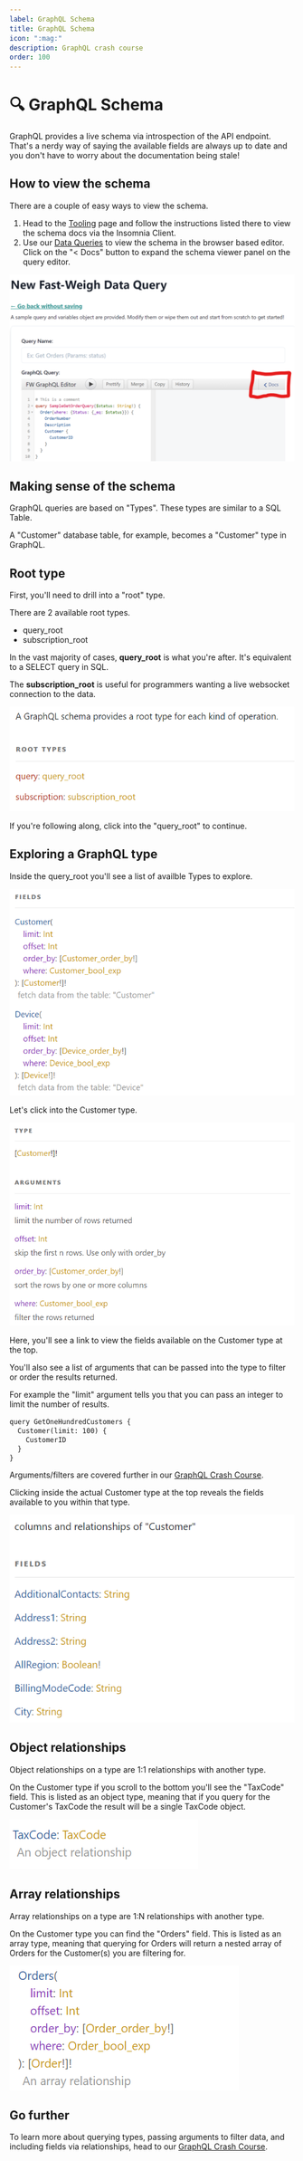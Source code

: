 ```yaml
---
label: GraphQL Schema
title: GraphQL Schema
icon: ":mag:"
description: GraphQL crash course
order: 100
---
```


# :mag: GraphQL Schema

GraphQL provides a live schema via introspection of the API endpoint. That's a nerdy way of saying the available fields are always up to date and you don't have to worry about the documentation being stale!

## How to view the schema

There are a couple of easy ways to view the schema.

1) Head to the [Tooling](/tooling) page and follow the instructions listed there to view the schema docs via the Insomnia Client.
2) Use our [Data Queries](https://data.fast-weigh.dev) to view the schema in the browser based editor. Click on the "< Docs" button to expand the schema viewer panel on the query editor.

![](../static/schema-docs.png)


## Making sense of the schema

GraphQL queries are based on "Types". These types are similar to a SQL Table.

A "Customer" database table, for example, becomes a "Customer" type in GraphQL.

## Root type

First, you'll need to drill into a "root" type.

There are 2 available root types.
- query_root
- subscription_root

In the vast majority of cases, **query_root** is what you're after. It's equivalent to a SELECT query in SQL.

The **subscription_root** is useful for programmers wanting a live websocket connection to the data.

![](../static/schema-root.png)

If you're following along, click into the "query_root" to continue.

## Exploring a GraphQL type

Inside the query_root you'll see a list of availble Types to explore.

![](../static/schema-types.png)

Let's click into the Customer type.

![](../static/schema-type.png)

Here, you'll see a link to view the fields available on the Customer type at the top.

You'll also see a list of arguments that can be passed into the type to filter or order the results returned.

For example the "limit" argument tells you that you can pass an integer to limit the number of results.

```gql
query GetOneHundredCustomers {
  Customer(limit: 100) {
    CustomerID
  }
}
```

Arguments/filters are covered further in our [GraphQL Crash Course](/graphql/crash-course).

Clicking inside the actual Customer type at the top reveals the fields available to you within that type.

![](../static/schema-fields.png)

## Object relationships

Object relationships on a type are 1:1 relationships with another type.

On the Customer type if you scroll to the bottom you'll see the "TaxCode" field. This is listed as an object type, meaning that if you query for the Customer's TaxCode the result will be a single TaxCode object.

![](../static/schema-object.png)

## Array relationships

Array relationships on a type are 1:N relationships with another type.

On the Customer type you can find the "Orders" field. This is listed as an array type, meaning that querying for Orders will return a nested array of Orders for the Customer(s) you are filtering for.

![](../static/schema-array.png)

## Go further

To learn more about querying types, passing arguments to filter data, and including fields via relationships, head to our [GraphQL Crash Course](/graphql/crash-course).
